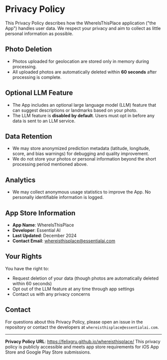 # Privacy Policy

This Privacy Policy describes how the WhereIsThisPlace application ("the App") handles user data. We respect your privacy and aim to collect as little personal information as possible.

## Photo Deletion
- Photos uploaded for geolocation are stored only in memory during processing.
- All uploaded photos are automatically deleted within **60 seconds** after processing is complete.

## Optional LLM Feature
- The App includes an optional large language model (LLM) feature that can suggest descriptions or landmarks based on your photo.
- The LLM feature is **disabled by default**. Users must opt in before any data is sent to an LLM service.

## Data Retention
- We may store anonymized prediction metadata (latitude, longitude, score, and bias warnings) for debugging and quality improvement.
- We do not store your photos or personal information beyond the short processing period mentioned above.

## Analytics
- We may collect anonymous usage statistics to improve the App. No personally identifiable information is logged.

## App Store Information
- **App Name**: WhereIsThisPlace
- **Developer**: Essential AI
- **Last Updated**: December 2024
- **Contact Email**: whereisthisplace@essentialai.com

## Your Rights
You have the right to:
- Request deletion of your data (though photos are automatically deleted within 60 seconds)
- Opt out of the LLM feature at any time through app settings
- Contact us with any privacy concerns

## Contact
For questions about this Privacy Policy, please open an issue in the repository or contact the developers at `whereisthisplace@essentialai.com`.

---

**Privacy Policy URL**: https://felixgru.github.io/whereisthisplace/
This privacy policy is publicly accessible and meets app store requirements for iOS App Store and Google Play Store submissions.
